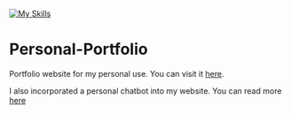 [![My Skills](https://skillicons.dev/icons?i=express,nodejs,js,react,html,css&perline=10)](https://skillicons.dev)
# Personal-Portfolio
Portfolio website for my personal use. You can visit it [here](https://itgelganbold.com).

I also incorporated a personal chatbot into my website. You can read more [here](https://github.com/ItgelGanbold98/OpenAI-chatbot)
